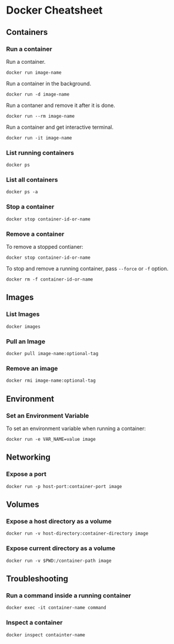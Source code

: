 # Docker Cheatsheet

## Containers

### Run a container

Run a container.

```
docker run image-name
```

Run a container in the background.

```
docker run -d image-name
```

Run a contaner and remove it after it is done.

```
docker run --rm image-name
```

Run a container and get interactive terminal.

```
docker run -it image-name
```




### List running containers

```
docker ps
```

### List all containers

```
docker ps -a
```

### Stop a container

```
docker stop container-id-or-name
```

### Remove a container

To remove a stopped contianer:

```
docker stop container-id-or-name
```

To stop and remove a running container, pass `--force` or `-f` option.

```
docker rm -f container-id-or-name
```

## Images

### List Images

```
docker images
```

### Pull an Image

```
docker pull image-name:optional-tag
```

### Remove an image

```
docker rmi image-name:optional-tag
```

## Environment

### Set an Environment Variable

To set an environment variable when running a container:

```
docker run -e VAR_NAME=value image
```

## Networking

### Expose a port

```
docker run -p host-port:container-port image
```

## Volumes

### Expose a host directory as a volume

```
docker run -v host-directory:container-directory image
```

### Expose current directory as a volume

```
docker run -v $PWD:/container-path image
```

## Troubleshooting

### Run a command inside a running container

```
docker exec -it container-name command
```

### Inspect a container

```
docker inspect containter-name
```
